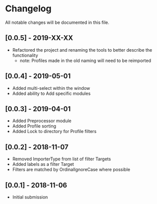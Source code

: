 # Changelog
All notable changes will be documented in this file.

## [0.0.5] - 2019-XX-XX
- Refactored the project and renaming the tools to better describe the functionality
    - note: Profiles made in the old naming will need to be reimported

## [0.0.4] - 2019-05-01
- Added multi-select within the window
- Added ability to Add specific modules

## [0.0.3] - 2019-04-01
- Added Preprocessor module
- Added Profile sorting
- Added Lock to directory for Profile filters

## [0.0.2] - 2018-11-07
- Removed ImporterType from list of filter Targets
- Added labels as a filter Target
- Filters are matched by OrdinalIgnoreCase where possible

## [0.0.1] - 2018-11-06
- Initial submission
